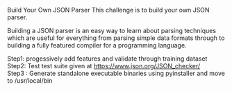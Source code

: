 Build Your Own JSON Parser
This challenge is to build your own JSON parser.

Building a JSON parser is an easy way to learn about parsing techniques which are useful for everything from parsing simple data formats through to building a fully featured compiler for a programming language.

Step1: progessively add features and validate through training dataset  
Step2: Test test suite given at https://www.json.org/JSON_checker/  
Step3 : Generate standalone executable binaries using pyinstaller and move to /usr/local/bin